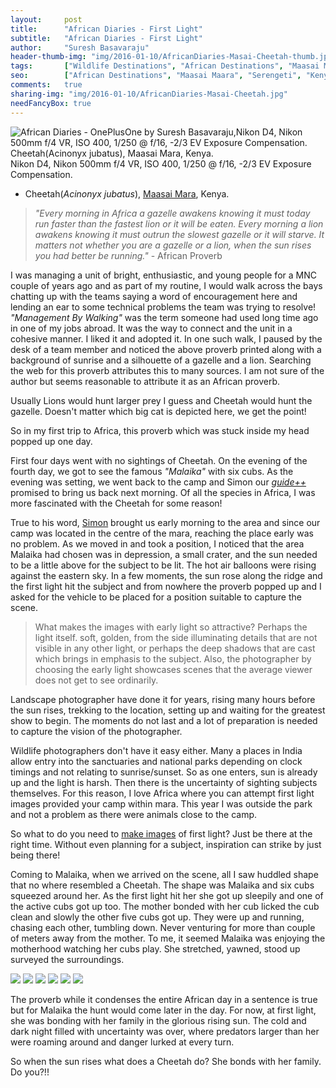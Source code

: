 ```yaml
---
layout:     post
title:      "African Diaries - First Light"
subtitle:   "African Diaries - First Light"
author:     "Suresh Basavaraju"
header-thumb-img: "img/2016-01-10/AfricanDiaries-Masai-Cheetah-thumb.jpg"
tags:       ["Wildlife Destinations", "African Destinations", "Maasai Maara", "Tips and Tricks", "Landscape Destinations"]
seo: 		["African Destinations", "Maasai Maara", "Serengeti", "Kenya"]
comments:   true
sharing-img: "img/2016-01-10/AfricanDiaries-Masai-Cheetah.jpg"
needFancyBox: true
---
```


<img src="{{ site.baseurl }}/img/2016-01-10/AfricanDiaries-Masai-Cheetah.jpg"  alt="African Diaries - OnePlusOne by Suresh Basavaraju,Nikon D4, Nikon 500mm f/4 VR, ISO 400, 1/250 @ f/16, -2/3 EV Exposure Compensation. Cheetah(Acinonyx jubatus), Maasai Mara, Kenya.">

<div class="exif">
Nikon D4, Nikon 500mm f/4 VR, ISO 400, 1/250 @ f/16, -2/3 EV Exposure Compensation. 
</div>

<p>
	<ul>
		<li>Cheetah(<em>Acinonyx jubatus</em>), <a href="http://www.wilderhood.com/destination/Masai%20Mara" target="_blank">Maasai Mara</a>, Kenya.</li>
	</ul>
</p>

<blockquote>
<em>"Every morning in Africa a gazelle awakens knowing it must today run faster than the fastest lion or it will be eaten. Every morning a lion awakens knowing it must outrun the slowest gazelle or it will starve. It matters not whether you are a gazelle or a lion, when the sun rises you had better be running."</em> - African Proverb
</blockquote>

<p>
I was managing a unit of bright, enthusiastic, and young people for a MNC couple of years ago and as part of my routine, I would walk across the bays chatting up with the teams saying a word of encouragement here and lending an ear to some technical problems the team was trying to resolve! <em>"Management By Walking"</em> was the term someone had used long time ago in one of my jobs abroad. It was the way to connect and the unit in a cohesive manner. I liked it and adopted it. In one such walk,  I paused by the desk of a team member and noticed the above proverb printed along with a background of sunrise and a silhouette of a gazelle and a lion. Searching the web for this proverb attributes this to many sources. I am not sure of the author but seems reasonable to attribute it as an African proverb.
</p>

<p>
Usually Lions would hunt larger prey I guess and Cheetah would hunt the gazelle. Doesn't matter which big cat is depicted here, we get the point!
</p>

<p>
So in my first trip to Africa, this proverb which was stuck inside my head popped up one day.
</p>

<p>
First four days went with no sightings of Cheetah. On the evening of the fourth day, we got to see the famous <em>"Malaika"</em> with six cubs. As the evening was setting, we went back to the camp and Simon our <a href="{{ site.baseurl }}/africandiaries/2015-12-12-African-Diaries-The-guide.html" target="_blank"><em>guide++</em></a> promised to bring us back next morning. Of all the species in Africa, I was more fascinated with the Cheetah for some reason!
</p>

<p>
True to his word, <a href="https://www.facebook.com/simon.kararei" target="_blank">Simon</a> brought us early morning to the area and since our camp was located in the centre of the mara, reaching the place early was no problem. As we moved in and took a position, I noticed that the area Malaika had chosen was in depression, a small crater, and the sun needed to be a little above for the subject to be lit. The hot air balloons were rising against the eastern sky. In a few moments, the sun rose along the ridge and the  first light hit the subject and from nowhere the proverb popped up and I asked for the vehicle to be placed for a position suitable to capture the scene.
</p>

<blockquote>
What makes the images with early light so attractive? Perhaps the light itself. soft, golden, from the side illuminating details that are not visible in any other light, or perhaps the deep shadows that are cast which brings in emphasis to the subject. Also, the photographer by choosing the early light showcases scenes that the average viewer does not get to see ordinarily. 
</blockquote>

<p>
Landscape photographer have done it for years, rising many hours before the sun rises, trekking to the location, setting up and waiting for the greatest show to begin. The moments do not last and a lot of preparation is needed to capture the vision of the photographer. 
</p>

<p>
Wildlife photographers don't have it easy either. Many a places in India allow entry into the sanctuaries and national parks depending on clock timings and not relating to sunrise/sunset. So as one enters, sun is already up and the light is harsh. Then there is the uncertainty of sighting subjects themselves. For this reason, I love Africa where you can attempt first light images provided your camp  within mara. This year I was outside the park and not a problem as there were animals close to the camp.
</p>

<p>
So what to do you need to <a href="{{ site.baseurl }}/africandiaries/2015-12-19-African-Diaries-Making-an-images.html" target="_blank">make images</a> of first light? Just be there at the right time. Without even planning for a subject, inspiration can strike by just being there!
</p>

<p>
Coming to Malaika, when we arrived on the scene, all I saw huddled shape that no where resembled a Cheetah. The shape was Malaika and six cubs squeezed around her. As the first light hit her she got up sleepily and one of the active cubs got up too. The mother bonded with her cub licked the cub clean and slowly the other five cubs got up. They were up and running, chasing each other, tumbling down. Never venturing for more than couple of meters away from the mother. To me, it seemed Malaika was enjoying the motherhood watching her cubs play. She stretched, yawned, stood up surveyed the surroundings.
</p>

<div class="w-entity-images">
	<a class="fancybox" rel="group" href="{{ site.baseurl }}/img/2016-01-10/AfricanDiaries-Masai-Cheetah-Malaika-Cubs-Playing1.jpg"> <img class="w-customised-image-preview w-small-image-preview" src="{{ site.baseurl }}/img/2016-01-10/AfricanDiaries-Masai-Cheetah-Malaika-Cubs-Playing1.jpg"></a>
	<a class="fancybox" rel="group" href="{{ site.baseurl }}/img/2016-01-10/AfricanDiaries-Masai-Cheetah-Malaika-Cubs-Playing2.jpg"> <img class="w-customised-image-preview w-small-image-preview" src="{{ site.baseurl }}/img/2016-01-10/AfricanDiaries-Masai-Cheetah-Malaika-Cubs-Playing2.jpg"></a>
	<a class="fancybox" rel="group" href="{{ site.baseurl }}/img/2016-01-10/AfricanDiaries-Masai-Cheetah-Malaika-Cubs-Playing3.jpg"> <img class="w-customised-image-preview w-small-image-preview" src="{{ site.baseurl }}/img/2016-01-10/AfricanDiaries-Masai-Cheetah-Malaika-Cubs-Playing3.jpg"></a>
	<a class="fancybox" rel="group" href="{{ site.baseurl }}/img/2016-01-10/AfricanDiaries-Masai-Cheetah-Malaika-Cubs-Playing4.jpg"> <img class="w-customised-image-preview w-small-image-preview" src="{{ site.baseurl }}/img/2016-01-10/AfricanDiaries-Masai-Cheetah-Malaika-Cubs-Playing4.jpg"></a>
	<a class="fancybox" rel="group" href="{{ site.baseurl }}/img/2016-01-10/AfricanDiaries-Masai-Cheetah-Malaika-Cubs-Playing5.jpg"> <img class="w-customised-image-preview w-small-image-preview" src="{{ site.baseurl }}/img/2016-01-10/AfricanDiaries-Masai-Cheetah-Malaika-Cubs-Playing5.jpg"></a>
	<a class="fancybox" rel="group" href="{{ site.baseurl }}/img/2016-01-10/AfricanDiaries-Masai-Cheetah-Malaika-Cubs-Playing6.jpg"> <img class="w-customised-image-preview w-small-image-preview" src="{{ site.baseurl }}/img/2016-01-10/AfricanDiaries-Masai-Cheetah-Malaika-Cubs-Playing6.jpg"></a>
</div>

<p>
The proverb while it condenses the entire African day in a sentence is true but for Malaika the hunt would come later in the day. For now, at first light, she was bonding with her family in the glorious rising sun. The cold and dark night filled with uncertainty was over, where predators larger than her were roaming around and danger lurked at every turn.
</p>

<p>
So when the sun rises what does a Cheetah do? She bonds with her family. Do you?!!
</p>

